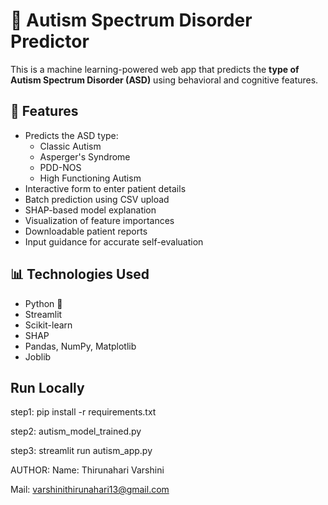 # 🧠 Autism Spectrum Disorder Predictor

This is a machine learning-powered web app that predicts the **type of Autism Spectrum Disorder (ASD)** using behavioral and cognitive features.

## 🚀 Features

- Predicts the ASD type:
  - Classic Autism
  - Asperger's Syndrome
  - PDD-NOS
  - High Functioning Autism
- Interactive form to enter patient details
- Batch prediction using CSV upload
- SHAP-based model explanation
- Visualization of feature importances
- Downloadable patient reports
- Input guidance for accurate self-evaluation

## 📊 Technologies Used

- Python 🐍
- Streamlit
- Scikit-learn
- SHAP
- Pandas, NumPy, Matplotlib
- Joblib

## Run Locally

step1: pip install -r requirements.txt

step2: autism_model_trained.py

step3: streamlit run autism_app.py

AUTHOR:
Name: Thirunahari Varshini

Mail: varshinithirunahari13@gmail.com 

